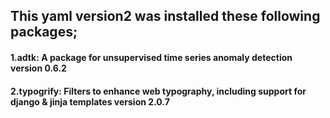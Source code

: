 ## This yaml version2 was installed these following packages;
#### 1.adtk: A package for unsupervised time series anomaly detection version 0.6.2
#### 2.typogrify: Filters to enhance web typography, including support for django & jinja templates version 2.0.7
